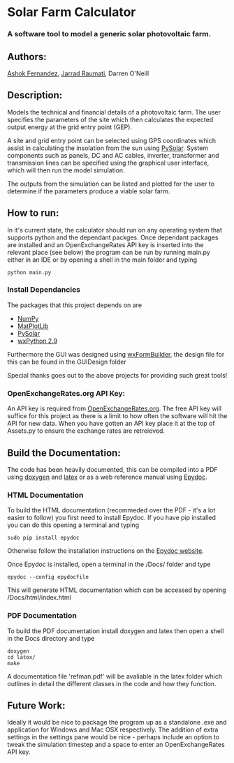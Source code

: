 # Solar Farm Calculator
### A software tool to model a generic solar photovoltaic farm.

## Authors:
[Ashok Fernandez](https://github.com/ashokfernandez/),
[Jarrad Raumati](https://github.com/jarradraumati/),
Darren O'Neill

## Description: 
Models the technical and financial details of a photovoltaic farm. The user
specifies the parameters of the site which then calculates the expected output
energy at the grid entry point (GEP).

A site and grid entry point can be selected using GPS coordinates which assist
in calculating the insolation from the sun using [PySolar](https://github.com/pingswept/pysolar).
System components such as panels, DC and AC cables, inverter, transformer and
transmission lines can be specified using the graphical user interface, which
will then run the model simulation.

The outputs from the simulation can be listed and plotted for the user to
determine if the parameters produce a viable solar farm.

## How to run:
In it's current state, the calculator should run on any operating system that supports python and the dependant packges.
Once dependant packages are installed and an OpenExchangeRates API key is inserted into the relevant place (see below) the 
program can be run by running main.py either in an IDE or by opening a shell in the main folder and typing

    python main.py

### Install Dependancies
The packages that this project depends on are
 * [NumPy](http://www.numpy.org/)
 * [MatPlotLib](http://matplotlib.org/)
 * [PySolar](http://pysolar.org/)
 * [wxPython 2.9](http://www.wxpython.org/)

Furthermore the GUI was designed using [wxFormBuilder](http://sourceforge.net/projects/wxformbuilder/), the design file for this can 
be found in the GUIDesign folder

Special thanks goes out to the above projects for providing such great tools!

### OpenExchangeRates.org API Key:
An API key is required from [OpenExchangeRates.org](https://openexchangerates.org/signup/free). The free API key will suffice
for this project as there is a limit to how often the software will hit the API for new data. When you have gotten an API key 
place it at the top of Assets.py to ensure the exchange rates are retreieved.

## Build the Documentation:
The code has been heavily documented, this can be compiled into a PDF using [doxygen](http://www.stack.nl/~dimitri/doxygen/) and [latex](http://www.latex-project.org/) or as a web reference manual using [Epydoc](http://epydoc.sourceforge.net/). 

### HTML Documentation
To build the HTML documentation (recommeded over the PDF - it's a lot easier to follow) you first need to install Epydoc. If you have pip installed you can do this opening a terminal and typing
   
    sudo pip install epydoc

Otherwise follow the installation instructions on the [Epydoc website](http://epydoc.sourceforge.net/manual-install.html).

Once Epydoc is installed, open a terminal in the /Docs/ folder and type

    epydoc --config epydocfile

This will generate HTML documentation which can be accessed by opening /Docs/html/index.html

### PDF Documentation
To build the PDF documentation install doxygen and latex then open a shell in the Docs directory and type

    doxygen
    cd latex/
    make

A documentation file 'refman.pdf' will be avaliable in the latex folder which outlines in detail the different classes in the code and how they function.



## Future Work:
Ideally it would be nice to package the program up as a standalone .exe and application for Windows and Mac OSX respectively. The addition of extra settings in the settings pane would be nice - perhaps include an option to tweak the simulation timestep and a space to enter an OpenExchangeRates API key.
